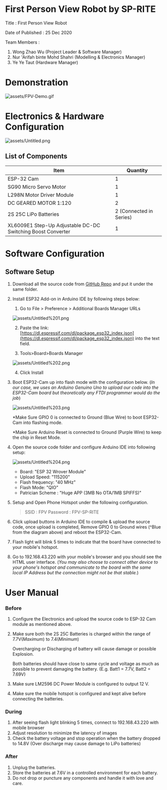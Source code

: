 # First Person View Robot by SP-RITE

Title : First Person View Robot

Date of Published : 25 Dec 2020

Team Members : 

1. Wong Zhao Wu (Project Leader & Software Manager)
2. Nur 'Arifah binte Mohd Shahri  (Modelling & Electronics Manager)
3. Ye Ye Taut (Hardware Manager)

# Demonstration

![assets/FPV-Demo.gif](assets/FPV-Demo.gif)


# Electronics & Hardware Configuration

![assets/Untitled.png](assets/Untitled.png)

## List of Components
| Item | Quantity |
| ----------- | ----------- |
| ESP-32 Cam | 1 |
| SG90 Micro Servo Motor | 1 |
| L298N Motor Driver Module | 1 |
| DC GEARED MOTOR 1:120 | 2 |
| 2S 25C LiPo Batteries | 2 (Connected in Series) |
| XL6009E1 Step-Up Adjustable DC-DC Switching Boost Converter | 1 |


# Software Configuration

## Software Setup

1. Download all the source code from [GitHub Repo](https://github.com/kiritowu) and put it under the same folder.
2. Install ESP32 Add-on in Arduino IDE by following steps below:
    1. Go to File > Preference > Additional Boards Manager URLs

    ![assets/Untitled%201.png](assets/Untitled%201.png)

    2. Paste the link: [https://dl.espressif.com/dl/package_esp32_index.json](https://dl.espressif.com/dl/package_esp32_index.json) into the text field.

    3. Tools>Board>Boards Manager

    ![assets/Untitled%202.png](assets/Untitled%202.png)

    4. Click Install

3. Boot ESP32-Cam up into flash mode with the configuration below.
(*In our case, we uses an Arduino Genuino Uno to upload our code into the ESP32-Cam board but theoretically any FTDI programmer would do the job*)

    ![assets/Untitled%203.png](assets/Untitled%203.png)

    *Make Sure GPIO 0 is connected to Ground (Blue Wire) to boot ESP32-Cam into flashing mode.

    *Make Sure Arduino Reset is connected to Ground (Purple Wire) to keep the chip in Reset Mode.

4. Open the source code folder and configure Arduino IDE into following setup:

    ![assets/Untitled%204.png](assets/Untitled%204.png)

    - Board: "ESP 32 Wrover Module"
    - Upload Speed: "115200"
    - Flash frequency: "40 MHz"
    - Flash Mode: "QIO"
    - Patrician Scheme : "Huge APP (3MB No OTA/1MB SPIFFS)"
5. Setup and Open Phone Hotspot under the following configuration.

    > SSID : FPV
    Password : FPV-SP-RITE

6. Click upload buttons in Arduino IDE to compile & upload the source code, once upload is completed, Remove GPIO 0 to Ground wires (^Blue from the diagram above) and reboot the ESP32-Cam.
7. Flash light will blink 5 times to indicate that the board have connected to your mobile's hotspot.
8. Go to 192.168.43.220 with your mobile's browser and you should see the HTML user interface.
(*You may also choose to connect other device to your phone's hotspot and communicate to the board with the same local IP Address but the connection might not be that stable.*)

# User Manual

### Before

1. Configure the Electronics and upload the source code to ESP-32 Cam module as mentioned above.
2. Make sure both the 2S 25C Batteries is charged within the range of 7.7V(*Maximum*) to 7.4(*Minimum*)

    Overcharging or Discharging of battery will cause damage or possible Explosion.

    Both batteries should have close to same cycle and voltage as much as possible to prevent damaging the battery. (E.g. Batt1 = 7.7V, Batt2 = 7.69V)

3. Make sure LM2596 DC Power Module is configured to output 12 V.
4. Make sure the mobile hotspot is configured and kept alive before connecting the batteries.

### During

1. After seeing flash light blinking 5 times, connect to 192.168.43.220 with mobile browser
2. Adjust resolution to minimize the latency of images
3. Check the battery voltage and stop operation when the battery dropped to 14.8V (Over discharge may cause damage to LiPo batteries)

### After

1. Unplug the batteries.
2. Store the batteries at 7.6V in a controlled environment for each battery.
3. Do not drop or puncture any components and handle it with love and care.
